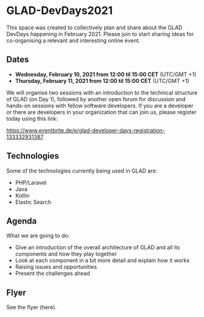 # GLAD-DevDays2021
This space was created to collectively plan and share about the GLAD DevDays happening in February 2021. Please join to start sharing ideas for co-organising a relevant and interesting online event.


## Dates

- **Wednesday, February 10, 2021 from 12:00 til 15:00 CET** (UTC/GMT +1)
- **Thursday, February 11, 2021 from 12:00 til 15:00 CET** (UTC/GMT +1)

We will organise two sessions with an introduction to the technical structure of GLAD (on Day 1), followed by another open forum for discussion and hands-on sessions with fellow software developers. If you are a developer or there are developers in your organization that can join us, please register today using this link:

https://www.eventbrite.de/e/glad-developer-days-registration-133332931387


## Technologies

Some of the technologies currently being used in GLAD are:
- PHP/Laravel
- Java
- Kotlin
- Elastic Search


## Agenda

What we are going to do:
- Give an introduction of the overall architecture of GLAD and all its components and how they play together
- Look at each component in a bit more detail and explain how it works
- Raising issues and opportunities
- Present the challenges ahead


## Flyer 

See the flyer (here).

